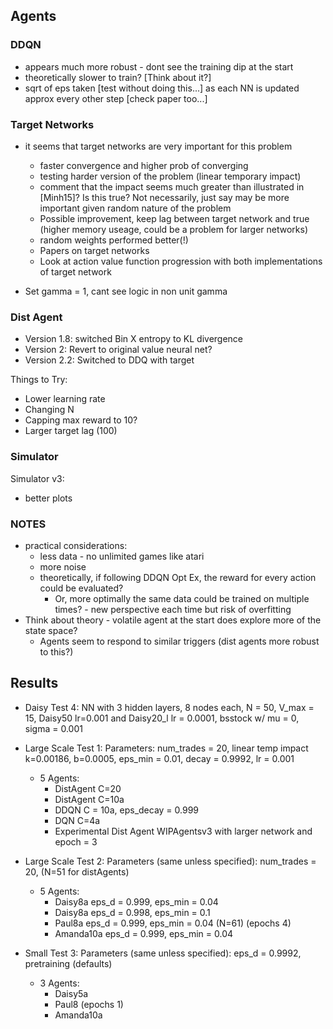 ## Agents
### DDQN
- appears much more robust - dont see the training dip at the start
- theoretically slower to train? [Think about it?]
- sqrt of eps taken [test without doing this...] as each NN is updated approx every other step [check paper too...]

### Target Networks
- it seems that target networks are very important for this problem
	- faster convergence and higher prob of converging
	- testing harder version of the problem (linear temporary impact)
	- comment that the impact seems much greater than illustrated in [Minh15]? Is this true? Not necessarily, just say may be more important given random nature of the problem
	- Possible improvement, keep lag between target network and true (higher memory useage, could be a problem for larger networks)
	- random weights performed better(!)
	- Papers on target networks
	- Look at action value function progression with both implementations of target network

- Set gamma = 1, cant see logic in non unit gamma

### Dist Agent
- Version 1.8: switched Bin X entropy to KL divergence
- Version 2: Revert to original value neural net?
- Version 2.2: Switched to DDQ with target

Things to Try:
- Lower learning rate
- Changing N
- Capping max reward to 10?
- Larger target lag (100)

### Simulator
Simulator v3:
- better plots

### NOTES

- practical considerations:
	- less data - no unlimited games like atari
	- more noise
	- theoretically, if following DDQN Opt Ex, the reward for every action could be evaluated?
		- Or, more optimally the same data could be trained on multiple times? - new perspective each time but risk of overfitting
- Think about theory - volatile agent at the start does explore more of the state space?
	- Agents seem to respond to similar triggers (dist agents more robust to this?)

## Results
- Daisy Test 4: NN with 3 hidden layers, 8 nodes each, N = 50, V_max = 15, Daisy50 lr=0.001 and Daisy20_l lr = 0.0001, bsstock w/ mu = 0, sigma = 0.001
- Large Scale Test 1:
	Parameters: num_trades = 20, linear temp impact k=0.00186, b=0.0005, eps_min = 0.01, decay = 0.9992, lr = 0.001
	- 5 Agents:
		- DistAgent C=20
		- DistAgent C=10a
		- DDQN C = 10a, eps_decay = 0.999  
		- DQN C=4a
		- Experimental Dist Agent WIPAgentsv3 with larger network and epoch = 3

- Large Scale Test 2:
	Parameters (same unless specified): num_trades = 20, (N=51 for distAgents)
	- 5 Agents:
		- Daisy8a eps_d = 0.999, eps_min = 0.04
		- Daisy8a eps_d = 0.998, eps_min = 0.1
		- Paul8a eps_d = 0.999, eps_min = 0.04 (N=61) (epochs 4)
		- Amanda10a eps_d = 0.999, eps_min = 0.04

- Small Test 3:
	Parameters (same unless specified): eps_d = 0.9992, pretraining (defaults)
	- 3 Agents:
		- Daisy5a
		- Paul8 (epochs 1)
		- Amanda10a





